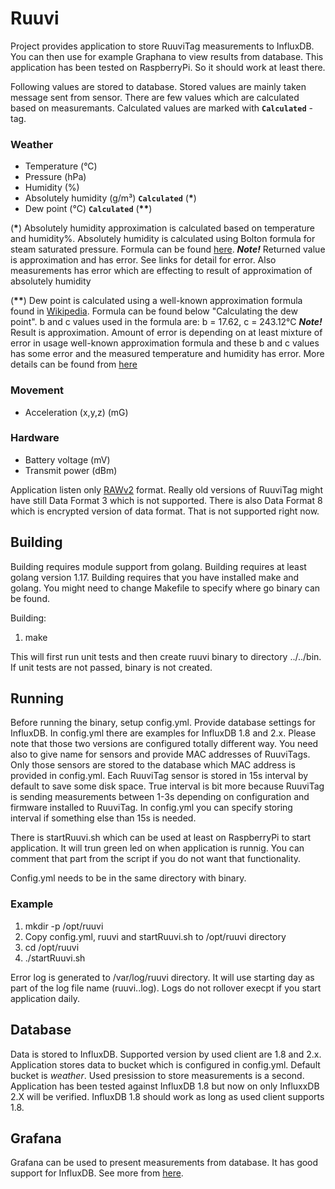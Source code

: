 # Ruuvi
Project provides application to store RuuviTag measurements to InfluxDB. You can then use for example Graphana to view results from database. This application has been tested on RaspberryPi. So it should work at least there.

Following values are stored to database. Stored values are mainly taken message sent from sensor. There are few values which are calculated based on measuremants. Calculated values are marked with **`Calculated`** -tag.

### Weather
* Temperature (°C)
* Pressure (hPa)
* Humidity (%)
* Absolutely humidity (g/m³) **`Calculated`** (**\***)
* Dew point (°C) **`Calculated`** (**\*\***)

(**\***) Absolutely humidity approximation is calculated based on temperature and humidity%.
Absolutely humidity is calculated using Bolton formula for steam saturated pressure. Formula can be found [here](https://carnotcycle.wordpress.com/2012/08/04/how-to-convert-relative-humidity-to-absolute-humidity/comment-page-1/).
***Note!*** Returned value is approximation and has error. See links for detail for error. Also measurements has error which are effecting to result of approximation of absolutely humidity
 
(**\*\***) Dew point is calculated using a well-known approximation formula found in [Wikipedia](https://en.wikipedia.org/wiki/Dew_point). Formula can be found below "Calculating the dew point".
b and c values used in the formula are:  b = 17.62, c = 243.12°C
***Note!*** Result is approximation. Amount of error is depending on at least mixture of error in usage well-known approximation formula and these b and c values has some error and the measured temperature and humidity has error. More details can be found from [here](https://en.wikipedia.org/wiki/Dew_point)

### Movement
* Acceleration (x,y,z) (mG)

### Hardware
* Battery voltage (mV)
* Transmit power (dBm)

Application listen only [RAWv2](https://docs.ruuvi.com/communication/bluetooth-advertisements/data-format-5-rawv2) format. Really old versions of RuuviTag might have still Data Format 3 which is not supported. There is also Data Format 8 which is encrypted version of data format. That is not supported right now.

## Building

Building requires module support from golang. Building requires at least golang version 1.17. Building requires that you have installed make and golang. You might need to change Makefile to specify where go binary can be found.

Building:
1. make

This will first run unit tests and then create ruuvi binary to directory ../../bin. If unit tests are not passed, binary is not created.


## Running

Before running the binary, setup config.yml. Provide database settings for InfluxDB. In config.yml there are examples for InfluxDB 1.8 and 2.x. Please note that those two versions are configured totally different way. You need also to give name for sensors and provide MAC addresses of RuuviTags. Only those sensors are stored to the database which MAC address is provided in config.yml. Each RuuviTag sensor is stored in 15s interval by default to save some disk space. True interval is bit more because RuuviTag is sending measurements between 1-3s depending on configuration and firmware installed to RuuviTag. In config.yml you can specify storing interval if something else than 15s is needed.

There is startRuuvi.sh which can be used at least on RaspberryPi to start application. It will trun green led on when application is runnig. You can comment that part from the script if you do not want that functionality.

Config.yml needs to be in the same directory with binary.

### Example
1. mkdir -p /opt/ruuvi
2. Copy config.yml, ruuvi and startRuuvi.sh to /opt/ruuvi directory
3. cd /opt/ruuvi
4. ./startRuuvi.sh

Error log is generated to /var/log/ruuvi directory. It will use starting day as part of the log file name (ruuvi.<date in form of YYYYMMDD>.log). Logs do not rollover execpt if you start application daily.

## Database

Data is stored to InfluxDB. Supported version by used client are 1.8 and 2.x. Application stores data to bucket which is configured in config.yml. Default bucket is *weather*. Used presission to store measurements is a second. Application has been tested against InfluxDB 1.8 but now on only InfluxxDB 2.X will be verified. InfluxDB 1.8 should work as long as used client supports 1.8.

 ## Grafana
 
 Grafana can be used to present measurements from database. It has good support for InfluxDB. See more from [here](https://grafana.com/oss/grafana/).

